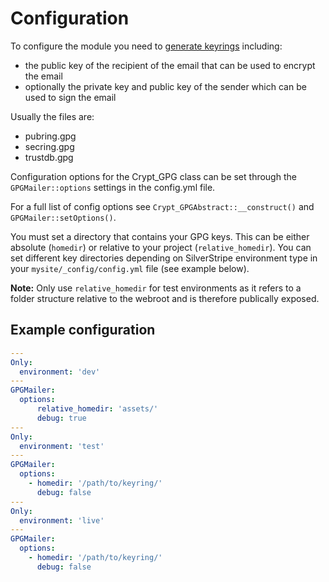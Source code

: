 # Configuration
To configure the module you need to [generate keyrings](managing-gpg-keys.md) including:

- the public key of the recipient of the email that can be used to encrypt the email
- optionally the private key and public key of the sender which can be used to sign the email

Usually the files are:
- pubring.gpg
- secring.gpg
- trustdb.gpg

Configuration options for the Crypt_GPG class can be set through the `GPGMailer::options` settings 
in the config.yml file.

For a full list of config options see `Crypt_GPGAbstract::__construct()` and `GPGMailer::setOptions()`.

You must set a directory that contains your GPG keys. This can be either absolute (`homedir`) or relative to your project (`relative_homedir`). You can set different key directories depending on  SilverStripe environment type in your `mysite/_config/config.yml` file (see example below).

__Note:__ Only use ```relative_homedir``` for test environments as it refers to a folder structure relative to the webroot and is therefore publically exposed.

## Example configuration

```yaml
---
Only:
  environment: 'dev'
---
GPGMailer:
  options:
      relative_homedir: 'assets/'
      debug: true
---
Only:
  environment: 'test'
---
GPGMailer:
  options:
    - homedir: '/path/to/keyring/'
      debug: false
---
Only:
  environment: 'live'
---
GPGMailer:
  options:
    - homedir: '/path/to/keyring/'
      debug: false
```